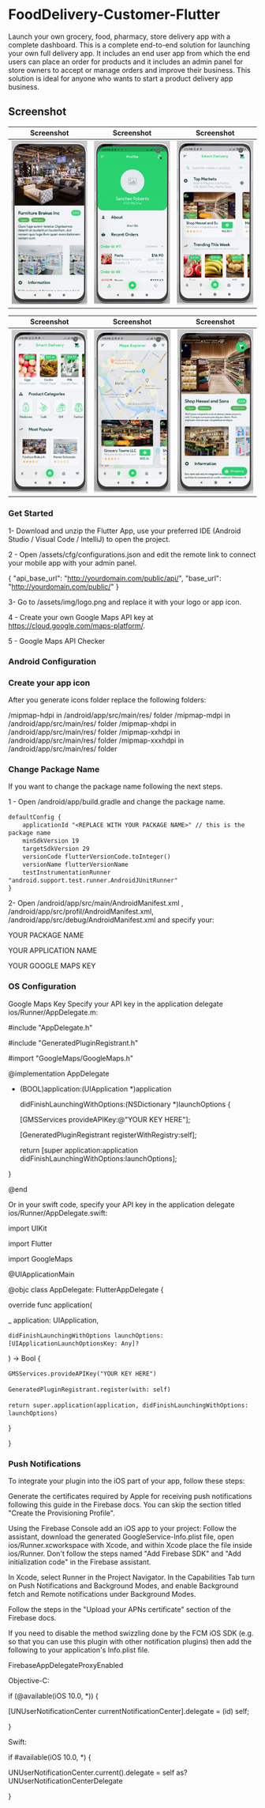 # FoodDelivery-Customer-Flutter

Launch your own grocery, food, pharmacy, store delivery app with a complete dashboard. This is a complete end-to-end solution for launching your own full delivery app. It includes an end user app from which the end users can place an order for products and it includes an admin panel for store owners to accept or manage orders and improve their business. This solution is ideal for anyone who wants to start a product delivery app business.

## Screenshot

|                Screenshot               |                 Screenshot            |               Screenshot              |
|:---------------------------------------:|:-------------------------------------:|:-------------------------------------:|
| ![screenshot](screens/screen_1.png)   | ![screenshot](screens/screen_2.png)     | ![screenshot](screens/screen_3.png)   |

|                Screenshot               |                 Screenshot            |               Screenshot              |
|:---------------------------------------:|:-------------------------------------:|:-------------------------------------:|
| ![screenshot](screens/screen_4.png)   | ![screenshot](screens/screen_5.png)     | ![screenshot](screens/screen_6.png)   |


### Get Started

1- Download and unzip the Flutter App, use your preferred IDE (Android Studio / Visual Code / IntelliJ) to open the project.

2 - Open /assets/cfg/configurations.json and edit the remote link to connect your mobile app with your admin panel.

{
  "api_base_url": "http://yourdomain.com/public/api/",
  "base_url": "http://yourdomain.com/public/"
}

3- Go to /assets/img/logo.png and replace it with your logo or app icon.

4 - Create your own Google Maps API key at https://cloud.google.com/maps-platform/.

5 - Google Maps API Checker

### Android Configuration

### Create your app icon

After you generate icons folder replace the following folders:

/mipmap-hdpi in /android/app/src/main/res/ folder
/mipmap-mdpi in /android/app/src/main/res/ folder
/mipmap-xhdpi in /android/app/src/main/res/ folder
/mipmap-xxhdpi in /android/app/src/main/res/ folder
/mipmap-xxxhdpi in /android/app/src/main/res/ folder

### Change Package Name

If you want to change the package name following the next steps.

1 - Open /android/app/build.gradle and change the package name.

    defaultConfig {
        applicationId "<REPLACE WITH YOUR PACKAGE NAME>" // this is the package name
        minSdkVersion 19
        targetSdkVersion 29
        versionCode flutterVersionCode.toInteger()
        versionName flutterVersionName
        testInstrumentationRunner "android.support.test.runner.AndroidJUnitRunner"
    }
  
2- Open /android/app/src/main/AndroidManifest.xml , /android/app/src/profil/AndroidManifest.xml, /android/app/src/debug/AndroidManifest.xml and specify your:

YOUR PACKAGE NAME

YOUR APPLICATION NAME

YOUR GOOGLE MAPS KEY

### OS Configuration

Google Maps Key
Specify your API key in the application delegate ios/Runner/AppDelegate.m:

#include "AppDelegate.h"

#include "GeneratedPluginRegistrant.h"

#import "GoogleMaps/GoogleMaps.h"

@implementation AppDelegate

- (BOOL)application:(UIApplication *)application

  didFinishLaunchingWithOptions:(NSDictionary *)launchOptions {
  
  [GMSServices provideAPIKey:@"YOUR KEY HERE"];
  
  [GeneratedPluginRegistrant registerWithRegistry:self];
  
  return [super application:application didFinishLaunchingWithOptions:launchOptions];
  
}

@end

Or in your swift code, specify your API key in the application delegate ios/Runner/AppDelegate.swift:

import UIKit

import Flutter

import GoogleMaps

@UIApplicationMain

@objc class AppDelegate: FlutterAppDelegate {

  override func application(
  
  _ application: UIApplication,
    
    didFinishLaunchingWithOptions launchOptions: [UIApplicationLaunchOptionsKey: Any]?
    
  ) -> Bool {
  
    GMSServices.provideAPIKey("YOUR KEY HERE")
    
    GeneratedPluginRegistrant.register(with: self)
    
    return super.application(application, didFinishLaunchingWithOptions: launchOptions)
    
  }
  
}

### Push Notifications
To integrate your plugin into the iOS part of your app, follow these steps:

Generate the certificates required by Apple for receiving push notifications following this guide in the Firebase docs. You can skip the section titled "Create the Provisioning Profile".

Using the Firebase Console add an iOS app to your project: Follow the assistant, download the generated GoogleService-Info.plist file, open ios/Runner.xcworkspace with Xcode, and within Xcode place the file inside ios/Runner. Don't follow the steps named "Add Firebase SDK" and "Add initialization code" in the Firebase assistant.

In Xcode, select Runner in the Project Navigator. In the Capabilities Tab turn on Push Notifications and Background Modes, and enable Background fetch and Remote notifications under Background Modes.

Follow the steps in the "Upload your APNs certificate" section of the Firebase docs.

If you need to disable the method swizzling done by the FCM iOS SDK (e.g. so that you can use this plugin with other notification plugins) then add the following to your application's Info.plist file.

<key>FirebaseAppDelegateProxyEnabled</key>
<false/>

Objective-C:

if (@available(iOS 10.0, *)) {

  [UNUserNotificationCenter currentNotificationCenter].delegate = (id<UNUserNotificationCenterDelegate>) self;
  
}

Swift:

if #available(iOS 10.0, *) {

  UNUserNotificationCenter.current().delegate = self as? UNUserNotificationCenterDelegate
  
}


